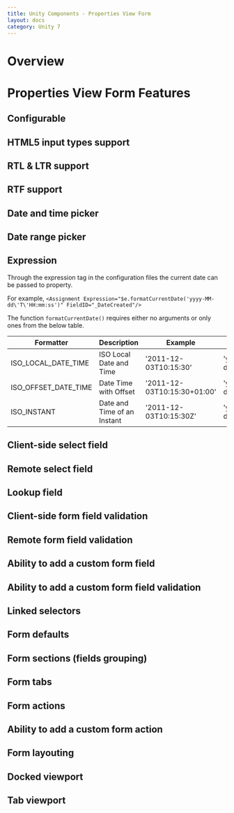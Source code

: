 ```yaml
---
title: Unity Components - Properties View Form
layout: docs
category: Unity 7
---
```

# Overview

# Properties View Form Features

## Configurable
## HTML5 input types support
## RTL & LTR support
## RTF support
## Date and time picker
## Date range picker
## Expression

Through the expression tag in the configuration files the current date can be passed to property.

For example, ```<Assignment Expression="$e.formatCurrentDate('yyyy-MM-dd\'T\'HH:mm:ss')" FieldID="_DateCreated"/>```

The function ```formatCurrentDate()``` requires either no arguments or only ones from the below table.

| Formatter | Description | Example | Pattern |
|-------|--------|---------|--------|
| ISO_LOCAL_DATE_TIME | ISO Local Date and Time | '2011-12-03T10:15:30' | 'yyyy-MM-dd\'T\'HH:mm:ss' |
| ISO_OFFSET_DATE_TIME | Date Time with Offset | '2011-12-03T10:15:30+01:00' | 'yyyy-MM-dd'T'HH:mm:ss.SSSZ' |
| ISO_INSTANT |	Date and Time of an Instant | '2011-12-03T10:15:30Z' | 'yyyy-MM-dd\'T\'HH:mm:ss\'Z\'' |

## Client-side select field
## Remote select field
## Lookup field
## Client-side form field validation
## Remote form field validation
## Ability to add a custom form field
## Ability to add a custom form field validation
## Linked selectors
## Form defaults
## Form sections (fields grouping)
## Form tabs
## Form actions
## Ability to add a custom form action
## Form layouting
## Docked viewport
## Tab viewport
